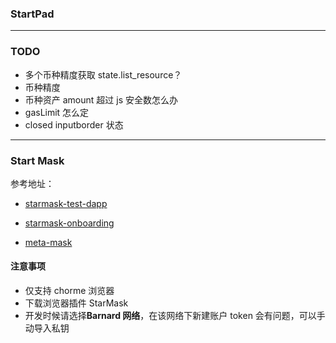 ### StartPad

---

### TODO

- 多个币种精度获取 state.list_resource？
- 币种精度
- 币种资产 amount 超过 js 安全数怎么办
- gasLimit 怎么定
- closed inputborder 状态

---

### Start Mask

参考地址：

- [starmask-test-dapp](https://github.com/starcoinorg/starmask-test-dapp)

- [starmask-onboarding](https://github.com/starcoinorg/starmask-onboarding#readme)

- [meta-mask](https://docs.metamask.io/guide/#why-metamask)

#### 注意事项

- 仅支持 chorme 浏览器
- 下载浏览器插件 StarMask
- 开发时候请选择**Barnard 网络**，在该网络下新建账户 token 会有问题，可以手动导入私钥
